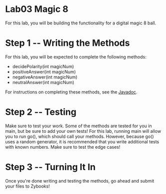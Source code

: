 # Lab03 Magic 8
For this lab, you will be building the functionality for a digital magic 8 ball.
# Step 1 -- Writing the Methods
For this lab, you will be expected to complete the following methods:
- decidePolarity(int magicNum)
- positiveAnswer(int magicNum)
- negativeAnswer(int magicNum)
- neutralAnswer(int magicNum)

For instructions on completing these methods, see the [Javadoc](https://csu-compsci-cs163-4.github.io/Lab03Magic8/).

# Step 2 -- Testing
Make sure to test your work. Some of the methods are tested for you in main, but be sure to add your own tests!
For this lab, running main will allow you to run go(), which should call your methods. However, because go() uses a random generator, it is recommended that you write additional tests with known numbers. Make sure to test the edge cases!

# Step 3 -- Turning It In
Once you're done writing and testing the methods, go ahead and submit your files to Zybooks!
